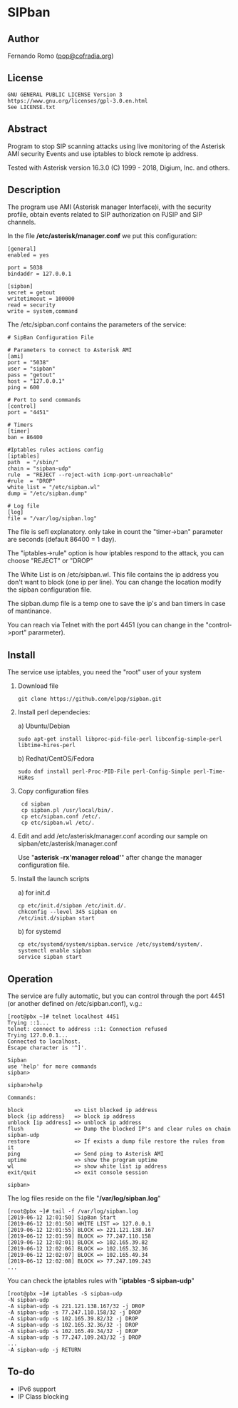 # SIPban

## Author

   Fernando Romo (pop@cofradia.org)

## License
     
    GNU GENERAL PUBLIC LICENSE Version 3
    https://www.gnu.org/licenses/gpl-3.0.en.html
    See LICENSE.txt
    
## Abstract

   Program to stop SIP scanning attacks using live monitoring of the Asterisk AMI security Events and use iptables to block remote ip address.

   Tested with Asterisk version 16.3.0 (C) 1999 - 2018, Digium, Inc. and others.

## Description

The program use AMI (Asterisk manager Interface)i, with the security profile, obtain events related to SIP authorization on PJSIP and SIP channels.

In the file **/etc/asterisk/manager.conf** we put this configuration:

```
[general]
enabled = yes

port = 5038
bindaddr = 127.0.0.1

[sipban]
secret = getout
writetimeout = 100000
read = security
write = system,command
```

The /etc/sipban.conf contains the parameters of the service:

```   
# SipBan Configuration File

# Parameters to connect to Asterisk AMI
[ami]
port = "5038"
user = "sipban"
pass = "getout"
host = "127.0.0.1"
ping = 600

# Port to send commands
[control]
port = "4451"

# Timers
[timer]
ban = 86400

#Iptables rules actions config
[iptables]
path  = "/sbin/"
chain = "sipban-udp"
rule  = "REJECT --reject-with icmp-port-unreachable"
#rule  = "DROP"
white_list = "/etc/sipban.wl"
dump = "/etc/sipban.dump"

# Log file
[log]
file = "/var/log/sipban.log"
```
The file is sefl explanatory. only take in count the "timer->ban" parameter are seconds (default 86400 = 1 day).
   
The "iptables->rule" option is how iptables respond to the attack, you can choose "REJECT" or "DROP"
   
The White List is on /etc/sipban.wl. This file contains the ip address you don't want to block (one ip per line). You can change the location modify the sipban configuration file.
   
The sipban.dump file is a temp one to save the ip's and ban timers in case of mantinance.
   
You can reach via Telnet with the port 4451 (you can change in the "control->port" pararmeter).
    
## Install
   
The service use iptables, you need the "root" user of your system

1. Download file
  
    ```
    git clone https://github.com/elpop/sipban.git
    ```  

2. Install perl dependecies:
         
    a) Ubuntu/Debian
         
    ```
    sudo apt-get install libproc-pid-file-perl libconfig-simple-perl libtime-hires-perl
    ```
         
    b) Redhat/CentOS/Fedora
    
    ```     
    sudo dnf install perl-Proc-PID-File perl-Config-Simple perl-Time-HiRes
    ```
         
3. Copy configuration files

    ```      
     cd sipban
     cp sipban.pl /usr/local/bin/.
     cp etc/sipban.conf /etc/.
     cp etc/sipban.wl /etc/.
    ```
    
4. Edit and add /etc/asterisk/manager.conf acording our sample on sipban/etc/asterisk/manager.conf
         
    Use "**asterisk -rx'manager reload'**" after change the manager configuration file.
         
5. Install the launch scripts
      
    a) for init.d 
    
    ```     
    cp etc/init.d/sipban /etc/init.d/.
    chkconfig --level 345 sipban on
    /etc/init.d/sipban start
    ```
                    
    b) for systemd
    
    ```     
    cp etc/systemd/system/sipban.service /etc/systemd/system/.
    systemctl enable sipban
    service sipban start
    ```
        
## Operation

The service are fully automatic, but you can control through the port 4451 (or another defined on /etc/sipban.conf), v.g.:
   
```   
[root@pbx ~]# telnet localhost 4451
Trying ::1...
telnet: connect to address ::1: Connection refused
Trying 127.0.0.1...
Connected to localhost.
Escape character is '^]'.
    
Sipban
use 'help' for more commands
sipban>
 
sipban>help
    
Commands:
    
block                => List blocked ip address
block {ip address}   => block ip address
unblock [ip address] => unblock ip address
flush                => Dump the blocked IP's and clear rules on chain sipban-udp
restore              => If exists a dump file restore the rules from it
ping                 => Send ping to Asterisk AMI
uptime               => show the program uptime
wl                   => show white list ip address
exit/quit            => exit console session
    
sipban>
```
    
The log files reside on the file "**/var/log/sipban.log**"
   
```
[root@pbx ~]# tail -f /var/log/sipban.log 
[2019-06-12 12:01:50] SipBan Start
[2019-06-12 12:01:50] WHITE LIST => 127.0.0.1
[2019-06-12 12:01:55] BLOCK => 221.121.138.167
[2019-06-12 12:01:59] BLOCK => 77.247.110.158
[2019-06-12 12:02:01] BLOCK => 102.165.39.82
[2019-06-12 12:02:06] BLOCK => 102.165.32.36
[2019-06-12 12:02:07] BLOCK => 102.165.49.34
[2019-06-12 12:02:08] BLOCK => 77.247.109.243
...   
```

You can check the iptables rules with "**iptables -S sipban-udp**"
   
```
[root@pbx ~]# iptables -S sipban-udp
-N sipban-udp
-A sipban-udp -s 221.121.138.167/32 -j DROP 
-A sipban-udp -s 77.247.110.158/32 -j DROP 
-A sipban-udp -s 102.165.39.82/32 -j DROP 
-A sipban-udp -s 102.165.32.36/32 -j DROP 
-A sipban-udp -s 102.165.49.34/32 -j DROP 
-A sipban-udp -s 77.247.109.243/32 -j DROP 
...
-A sipban-udp -j RETURN 
```

## To-do

   - IPv6 support
   - IP Class blocking

